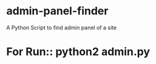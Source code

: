 admin-panel-finder
==================

A Python Script to find admin panel of a site

# For Run:: python2 admin.py
